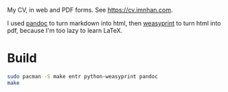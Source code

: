 My CV, in web and PDF forms. See <https://cv.imnhan.com>.

I used [pandoc][pd] to turn markdown into html, then [weasyprint][wp] to turn
html into pdf, because I'm too lazy to learn LaTeX.

# Build

```sh
sudo pacman -S make entr python-weasyprint pandoc
make
```

[pd]: https://pandoc.org/
[wp]: https://weasyprint.org/
